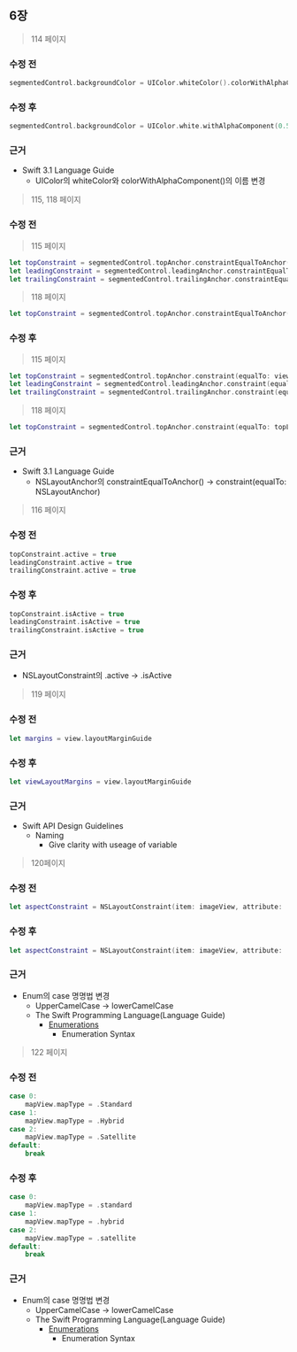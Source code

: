 ## 6장

> 114 페이지

### 수정 전
```swift
segmentedControl.backgroundColor = UIColor.whiteColor().colorWithAlphaComponent(0.5)
```

### 수정 후
```swift
segmentedControl.backgroundColor = UIColor.white.withAlphaComponent(0.5)
```

### 근거
* Swift 3.1 Language Guide
	* UIColor의 whiteColor와 colorWithAlphaComponent()의 이름 변경

> 115, 118 페이지

### 수정 전
> 115 페이지

```swift
let topConstraint = segmentedControl.topAnchor.constraintEqualToAnchor(view.topAnchor)
let leadingConstraint = segmentedControl.leadingAnchor.constraintEqualToAnchor(view.leadingAnchor)
let trailingConstraint = segmentedControl.trailingAnchor.constraintEqualToAnchor(view.trailingAnchor)
```
> 118 페이지

```swift
let topConstraint = segmentedControl.topAnchor.constraintEqualToAnchor(topLayoutGuide.bottomAnchor, constant: 8)
```
### 수정 후
> 115 페이지

```swift
let topConstraint = segmentedControl.topAnchor.constraint(equalTo: view.topAnchor)
let leadingConstraint = segmentedControl.leadingAnchor.constraint(equalTo: view.leadingAnchor)
let trailingConstraint = segmentedControl.trailingAnchor.constraint(equalTo: view.trailingAnchor)
```
> 118 페이지

```swift
let topConstraint = segmentedControl.topAnchor.constraint(equalTo: topLayoutGuide.bottomAnchor, constant: 8)
```
### 근거
* Swift 3.1 Language Guide
	* NSLayoutAnchor의 constraintEqualToAnchor() -> constraint(equalTo: NSLayoutAnchor)

>116 페이지

### 수정 전 	
```swift
topConstraint.active = true
leadingConstraint.active = true
trailingConstraint.active = true
```
### 수정 후
```swift
topConstraint.isActive = true
leadingConstraint.isActive = true
trailingConstraint.isActive = true
```
### 근거
* NSLayoutConstraint의 .active -> .isActive

>119 페이지

### 수정 전
```swift
let margins = view.layoutMarginGuide
```

### 수정 후
```swift
let viewLayoutMargins = view.layoutMarginGuide
```

### 근거
* Swift API Design Guidelines
	* Naming
		* Give clarity with useage of variable

>120페이지 
### 수정 전
```swift
let aspectConstraint = NSLayoutConstraint(item: imageView, attribute: .Width, relatedBy: .Equal, toItem: imageView, attribute: .Height, multiplier: 1.5, constant: 0.0)
```

### 수정 후
```swift
let aspectConstraint = NSLayoutConstraint(item: imageView, attribute: .width, relatedBy: .equal, toItem: imageView, attribute: .height, multiplier: 1.5, constant: 0.0)
```

### 근거
* Enum의 case 명명법 변경
	* UpperCamelCase -> lowerCamelCase
	* The Swift Programming Language(Language Guide)
		* [Enumerations](https://developer.apple.com/library/content/documentation/Swift/Conceptual/Swift_Programming_Language/Enumerations.html)
			* Enumeration Syntax


>122 페이지

### 수정 전
```swift
case 0:
	mapView.mapType = .Standard
case 1:
	mapView.mapType = .Hybrid
case 2:
	mapView.mapType = .Satellite
default:
	break
```
### 수정 후
```swift
case 0:
	mapView.mapType = .standard
case 1:
	mapView.mapType = .hybrid
case 2:
	mapView.mapType = .satellite
default:
	break
```
### 근거	
* Enum의 case 명명법 변경
	* UpperCamelCase -> lowerCamelCase
	* The Swift Programming Language(Language Guide)
		* [Enumerations](https://developer.apple.com/library/content/documentation/Swift/Conceptual/Swift_Programming_Language/Enumerations.html)
			* Enumeration Syntax
